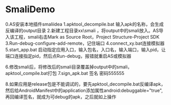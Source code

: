 # SmaliDemo
0.AS安装本地插件smaliidea
1.apktool_decompile.bat 输入apk的名称，会生成反编译的output目录
2.新建工程目录xx\smali ，将output中的smali放入。AS导入该工程，smali右击Mark as Source Root，Project Structure-Project SDK
3.Run-debug-configure-add-remote，记住端口
4.connect_xy.bat连接模拟器
5.start_app.bat 启动指定应用入口，输入包名，入口名，输入端口，输入pid，让端口连接指定pid，然后点Run-debug，报错就重启AS或模拟器

6.修改smali后，将修改后的smali目录覆盖掉output中的smali，apktool_compile.bat打包
7.sign_apk.bat 签名 密码555555

8.如果应用是release包是不能调试的，要先apktool_decompile.bat反编译apk，然后给AndroidManifest中的application添加属性android:debuggable="true",再回编译签名，就成为可debug的apk，之后就如上操作
